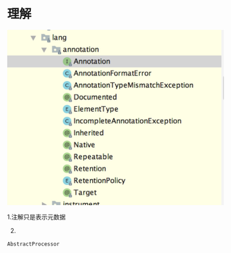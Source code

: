 # 理解

![](../../.gitbook/assets/image%20%286%29.png)

1.注解只是表示元数据

2.



```text
AbstractProcessor
```

 

